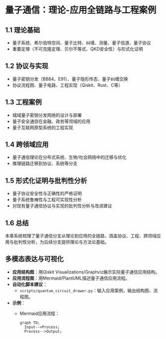 # 量子通信：理论-应用全链路与工程案例

## 1.1 理论基础

- 量子系统、希尔伯特空间、量子比特、纠缠、测量、量子信道、量子协议
- 重要定理（不可克隆定理、贝尔不等式、QKD安全性）与形式化证明

## 1.2 协议与实现

- 量子密钥分发（BB84、E91）、量子隐形传态、量子纠缠交换
- 协议流程图、量子电路、工程实现（Qiskit、Rust、C等）

## 1.3 工程案例

- 城域量子密钥分发网络的设计与部署
- 量子安全通信在金融、政务等领域的应用
- 量子互联网原型系统的工程实现

## 1.4 跨领域应用

- 量子通信理论在分布式系统、生物/社会网络中的迁移与优化
- 推理链路迁移到协议、系统等分支

## 1.5 形式化证明与批判性分析

- 量子协议安全性与正确性的严格证明
- 量子系统鲁棒性与工程可实现性分析
- 对现有量子通信协议与实现的批判性分析与改进建议

## 1.6 总结

本章系统梳理了量子通信分支从理论到应用的全链路，涵盖协议、工程、跨领域应用与批判性分析，为后续分支提供理论与方法论基础。

## 多模态表达与可视化

- **应用结构图**：用Qiskit Visualizations/Graphviz展示实际量子通信应用结构。
- **应用流程图**：用Mermaid/PlantUML描述量子通信应用流程。
- **自动化脚本建议**：
  - `scripts/quantum_circuit_drawer.py`：输入应用案例，输出结构图、流程图。
- **示例**：
  - Mermaid应用流程：

    ```mermaid
    graph TD;
      Input-->Process;
      Process-->Output;
    ```
